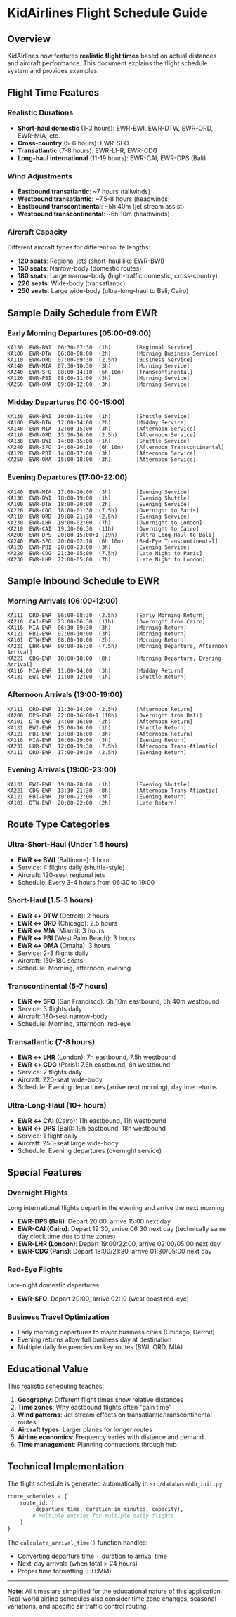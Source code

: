 # KidAirlines Flight Schedule Guide

## Overview

KidAirlines now features **realistic flight times** based on actual distances and aircraft performance. This document explains the flight schedule system and provides examples.

## Flight Time Features

### Realistic Durations
- **Short-haul domestic** (1-3 hours): EWR-BWI, EWR-DTW, EWR-ORD, EWR-MIA, etc.
- **Cross-country** (5-6 hours): EWR-SFO
- **Transatlantic** (7-8 hours): EWR-LHR, EWR-CDG
- **Long-haul international** (11-19 hours): EWR-CAI, EWR-DPS (Bali)

### Wind Adjustments
- **Eastbound transatlantic**: ~7 hours (tailwinds)
- **Westbound transatlantic**: ~7.5-8 hours (headwinds)
- **Eastbound transcontinental**: ~5h 40m (jet stream assist)
- **Westbound transcontinental**: ~6h 10m (headwinds)

### Aircraft Capacity
Different aircraft types for different route lengths:
- **120 seats**: Regional jets (short-haul like EWR-BWI)
- **150 seats**: Narrow-body (domestic routes)
- **180 seats**: Large narrow-body (high-traffic domestic, cross-country)
- **220 seats**: Wide-body (transatlantic)
- **250 seats**: Large wide-body (ultra-long-haul to Bali, Cairo)

## Sample Daily Schedule from EWR

### Early Morning Departures (05:00-09:00)
```
KA130  EWR-BWI  06:30-07:30  (1h)        [Regional Service]
KA100  EWR-DTW  06:00-08:00  (2h)        [Morning Business Service]
KA110  EWR-ORD  07:00-09:30  (2.5h)      [Business Service]
KA140  EWR-MIA  07:30-10:30  (3h)        [Morning Service]
KA240  EWR-SFO  08:00-14:10  (6h 10m)    [Transcontinental]
KA120  EWR-PBI  08:00-11:00  (3h)        [Morning Service]
KA250  EWR-OMA  09:00-12:00  (3h)        [Morning Service]
```

### Midday Departures (10:00-15:00)
```
KA130  EWR-BWI  10:00-11:00  (1h)        [Shuttle Service]
KA100  EWR-DTW  12:00-14:00  (2h)        [Midday Service]
KA140  EWR-MIA  12:00-15:00  (3h)        [Afternoon Service]
KA110  EWR-ORD  13:30-16:00  (2.5h)      [Afternoon Service]
KA130  EWR-BWI  14:00-15:00  (1h)        [Shuttle Service]
KA240  EWR-SFO  14:00-20:10  (6h 10m)    [Afternoon Transcontinental]
KA120  EWR-PBI  14:00-17:00  (3h)        [Afternoon Service]
KA250  EWR-OMA  15:00-18:00  (3h)        [Afternoon Service]
```

### Evening Departures (17:00-22:00)
```
KA140  EWR-MIA  17:00-20:00  (3h)        [Evening Service]
KA130  EWR-BWI  18:00-19:00  (1h)        [Evening Shuttle]
KA100  EWR-DTW  18:00-20:00  (2h)        [Evening Service]
KA220  EWR-CDG  18:00-01:30  (7.5h)      [Overnight to Paris]
KA110  EWR-ORD  19:00-21:30  (2.5h)      [Evening Service]
KA230  EWR-LHR  19:00-02:00  (7h)        [Overnight to London]
KA210  EWR-CAI  19:30-06:30  (11h)       [Overnight to Cairo]
KA200  EWR-DPS  20:00-15:00+1 (19h)      [Ultra Long-Haul to Bali]
KA240  EWR-SFO  20:00-02:10  (6h 10m)    [Red-Eye Transcontinental]
KA120  EWR-PBI  20:00-23:00  (3h)        [Evening Service]
KA220  EWR-CDG  21:30-05:00  (7.5h)      [Late Night to Paris]
KA230  EWR-LHR  22:00-05:00  (7h)        [Late Night to London]
```

## Sample Inbound Schedule to EWR

### Morning Arrivals (06:00-12:00)
```
KA111  ORD-EWR  06:00-08:30  (2.5h)      [Early Morning Return]
KA210  CAI-EWR  23:00-06:30  (11h)       [Overnight from Cairo]
KA116  MIA-EWR  06:30-09:30  (3h)        [Morning Return]
KA121  PBI-EWR  07:00-10:00  (3h)        [Morning Return]
KA101  DTW-EWR  08:00-10:00  (2h)        [Morning Return]
KA231  LHR-EWR  09:00-16:30  (7.5h)      [Morning Departure, Afternoon Arrival]
KA221  CDG-EWR  10:00-18:00  (8h)        [Morning Departure, Evening Arrival]
KA116  MIA-EWR  11:00-14:00  (3h)        [Midday Return]
KA131  BWI-EWR  11:00-12:00  (1h)        [Shuttle Return]
```

### Afternoon Arrivals (13:00-19:00)
```
KA111  ORD-EWR  11:30-14:00  (2.5h)      [Afternoon Return]
KA200  DPS-EWR  22:00-16:00+1 (18h)      [Overnight from Bali]
KA101  DTW-EWR  14:00-16:00  (2h)        [Afternoon Return]
KA131  BWI-EWR  15:00-16:00  (1h)        [Shuttle Return]
KA121  PBI-EWR  13:00-16:00  (3h)        [Afternoon Return]
KA116  MIA-EWR  16:00-19:00  (3h)        [Evening Return]
KA231  LHR-EWR  12:00-19:30  (7.5h)      [Afternoon Trans-Atlantic]
KA111  ORD-EWR  17:00-19:30  (2.5h)      [Evening Return]
```

### Evening Arrivals (19:00-23:00)
```
KA131  BWI-EWR  19:00-20:00  (1h)        [Evening Shuttle]
KA221  CDG-EWR  13:30-21:30  (8h)        [Afternoon Trans-Atlantic]
KA121  PBI-EWR  19:00-22:00  (3h)        [Evening Return]
KA101  DTW-EWR  20:00-22:00  (2h)        [Late Return]
```

## Route Type Categories

### Ultra-Short-Haul (Under 1.5 hours)
- **EWR ↔ BWI** (Baltimore): 1 hour
- Service: 4 flights daily (shuttle-style)
- Aircraft: 120-seat regional jets
- Schedule: Every 3-4 hours from 06:30 to 19:00

### Short-Haul (1.5-3 hours)
- **EWR ↔ DTW** (Detroit): 2 hours
- **EWR ↔ ORD** (Chicago): 2.5 hours
- **EWR ↔ MIA** (Miami): 3 hours
- **EWR ↔ PBI** (West Palm Beach): 3 hours
- **EWR ↔ OMA** (Omaha): 3 hours
- Service: 2-3 flights daily
- Aircraft: 150-180 seats
- Schedule: Morning, afternoon, evening

### Transcontinental (5-7 hours)
- **EWR ↔ SFO** (San Francisco): 6h 10m eastbound, 5h 40m westbound
- Service: 3 flights daily
- Aircraft: 180-seat narrow-body
- Schedule: Morning, afternoon, red-eye

### Transatlantic (7-8 hours)
- **EWR ↔ LHR** (London): 7h eastbound, 7.5h westbound
- **EWR ↔ CDG** (Paris): 7.5h eastbound, 8h westbound
- Service: 2 flights daily
- Aircraft: 220-seat wide-body
- Schedule: Evening departures (arrive next morning), daytime returns

### Ultra-Long-Haul (10+ hours)
- **EWR ↔ CAI** (Cairo): 11h eastbound, 11h westbound
- **EWR ↔ DPS** (Bali): 19h eastbound, 18h westbound
- Service: 1 flight daily
- Aircraft: 250-seat large wide-body
- Schedule: Evening departures (overnight service)

## Special Features

### Overnight Flights
Long international flights depart in the evening and arrive the next morning:
- **EWR-DPS (Bali)**: Depart 20:00, arrive 15:00 next day
- **EWR-CAI (Cairo)**: Depart 19:30, arrive 06:30 next day (technically same day clock time due to time zones)
- **EWR-LHR (London)**: Depart 19:00/22:00, arrive 02:00/05:00 next day
- **EWR-CDG (Paris)**: Depart 18:00/21:30, arrive 01:30/05:00 next day

### Red-Eye Flights
Late-night domestic departures:
- **EWR-SFO**: Depart 20:00, arrive 02:10 (west coast red-eye)

### Business Travel Optimization
- Early morning departures to major business cities (Chicago, Detroit)
- Evening returns allow full business day at destination
- Multiple daily frequencies on key routes (BWI, ORD, MIA)

## Educational Value

This realistic scheduling teaches:
1. **Geography**: Different flight times show relative distances
2. **Time zones**: Why eastbound flights often "gain time"
3. **Wind patterns**: Jet stream effects on transatlantic/transcontinental routes
4. **Aircraft types**: Larger planes for longer routes
5. **Airline economics**: Frequency varies with distance and demand
6. **Time management**: Planning connections through hub

## Technical Implementation

The flight schedule is generated automatically in `src/database/db_init.py`:

```python
route_schedules = {
    route_id: [
        (departure_time, duration_in_minutes, capacity),
        # Multiple entries for multiple daily flights
    ]
}
```

The `calculate_arrival_time()` function handles:
- Converting departure time + duration to arrival time
- Next-day arrivals (when total > 24 hours)
- Proper time formatting (HH:MM)

---

**Note**: All times are simplified for the educational nature of this application. Real-world airline schedules also consider time zone changes, seasonal variations, and specific air traffic control routing.
